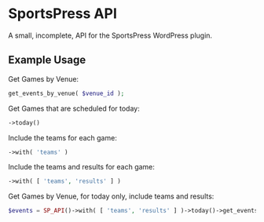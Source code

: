# SportsPress API

A small, incomplete, API for the SportsPress WordPress plugin.

## Example Usage

Get Games by Venue:
```php
get_events_by_venue( $venue_id );
```

Get Games that are scheduled for today:
```php
->today()
```

Include the teams for each game:
```php
->with( 'teams' )
```

Include the teams and results for each game:
```php
->with( [ 'teams', 'results' ] )
```

Get Games by Venue, for today only, include teams and results:
```php
$events = SP_API()->with( [ 'teams', 'results' ] )->today()->get_events_by_venue( $venue_id );
```
